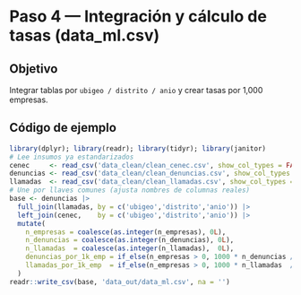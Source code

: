 # Paso 4 — Integración y cálculo de tasas (data_ml.csv)

## Objetivo
Integrar tablas por `ubigeo / distrito / anio` y crear tasas por 1,000 empresas.

## Código de ejemplo
```r
library(dplyr); library(readr); library(tidyr); library(janitor)
# Lee insumos ya estandarizados
cenec     <- read_csv('data_clean/clean_cenec.csv', show_col_types = FALSE)     |> clean_names()
denuncias <- read_csv('data_clean/clean_denuncias.csv', show_col_types = FALSE) |> clean_names()
llamadas  <- read_csv('data_clean/clean_llamadas.csv', show_col_types = FALSE)  |> clean_names()
# Une por llaves comunes (ajusta nombres de columnas reales)
base <- denuncias |>
  full_join(llamadas, by = c('ubigeo','distrito','anio')) |>
  left_join(cenec,    by = c('ubigeo','distrito','anio')) |>
  mutate(
    n_empresas = coalesce(as.integer(n_empresas), 0L),
    n_denuncias = coalesce(as.integer(n_denuncias), 0L),
    n_llamadas  = coalesce(as.integer(n_llamadas),  0L),
    denuncias_por_1k_emp = if_else(n_empresas > 0, 1000 * n_denuncias / n_empresas, NA_real_),
    llamadas_por_1k_emp  = if_else(n_empresas > 0, 1000 * n_llamadas  / n_empresas, NA_real_)
  )
readr::write_csv(base, 'data_out/data_ml.csv', na = '')
```
